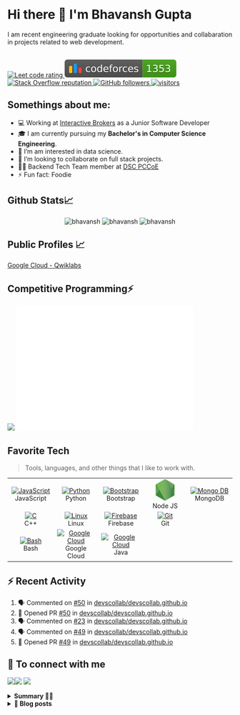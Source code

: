 # Hi there 👋 I'm Bhavansh Gupta

I am recent engineering graduate looking for opportunities and collabaration in projects related to web development.
<br/>
<br/>
<p align="left">
  <a href="https://leetcode.com/bhavansh_11/">
    <img src="https://cp-logo.vercel.app/leetcode/bhavansh_11/" alt="Leet code rating" />
  </a>
  <a href="https://codeforces.com/profile/bhavansh_11">
    <img src="https://raw.githubusercontent.com/bhavansh/cf-stats/main/output/rating.svg" alt="Codeforces rating" />
  </a>
  <a href="https://stackoverflow.com/users/13806440/bhavansh-gupta">
    <img alt="Stack Overflow reputation" src="https://img.shields.io/stackexchange/stackoverflow/r/13806440?color=orange&label=reputation&logo=stackoverflow">
  </a>
  <a href="https://github.com/bhavansh?tab=followers">
    <img alt="GitHub followers" src="https://img.shields.io/github/followers/bhavansh?color=green&logo=github">
  </a>
  <a href="https://github.com/bhavansh/">
    <img src="https://komarev.com/ghpvc/?username=bhavansh" alt="visitors" />
  </a>

</p>

## Somethings about me:

-   💻 Working at <a href="https://www.interactivebrokers.com/en/home.php">Interactive Brokers</a> as a Junior Software Developer
-   🎓 I am currently pursuing my **Bachelor's in Computer Science Engineering**.
-   🌱 I’m am interested in data science.
-   🤝 I’m looking to collaborate on full stack projects.
-   🦸‍♂️ Backend Tech Team member at [DSC PCCoE](https://github.com/dscpccoe)
-   ⚡ Fun fact: Foodie

## Github Stats📈

<p align="center">
<img width="30%" src="https://github-readme-stats.vercel.app/api?username=bhavansh&show_icons=true&theme=dark&locale=en&hide_border=true" alt="bhavansh" />
<img width="32%" src="https://github-readme-streak-stats.herokuapp.com/?user=bhavansh&theme=highcontrast&hide_border=true" alt="bhavansh" />
<img width="23%" src="https://github-readme-stats.vercel.app/api/top-langs?username=bhavansh&show_icons=true&theme=dark&locale=en&layout=compact&hide_border=true" alt="bhavansh" /> 
</p>

## Public Profiles 📈
[Google Cloud - Qwiklabs](https://www.cloudskillsboost.google/public_profiles/4f0e7579-d84b-45f3-9852-8b4263f9cfbf)

## Competitive Programming⚡
<p float="left">
<img height="273em" src="https://leetcard.jacoblin.cool/bhavansh_11?theme=light&font=Karma&ext=contest" />
<img height="280em" src="https://raw.githubusercontent.com/bhavansh/cf-stats/main/output/light_card.svg" />
</p>

<h2 align="left" id="bhavansh">Favorite Tech</h2>

> Tools, languages, and other things that I like to work with.

<table align="center">
  <tr>
    <td align="center" width="96">
      <a href="#bhavansh">
        <img src="https://upload.wikimedia.org/wikipedia/commons/thumb/9/99/Unofficial_JavaScript_logo_2.svg/1024px-Unofficial_JavaScript_logo_2.svg.png" width="48" height="48" alt="JavaScript" />
      </a>
      <br>JavaScript
    </td>
    <td align="center" width="96">
      <a href="#bhavansh">
        <img src="https://upload.wikimedia.org/wikipedia/commons/thumb/c/c3/Python-logo-notext.svg/1200px-Python-logo-notext.svg.png" width="48" height="48" alt="Python" />
      </a>
      <br>Python
    </td>
    <!-- <td align="center" width="96">
      <a href="#bhavansh">
        <img src="https://cdn.worldvectorlogo.com/logos/django.svg" width="48" height="48" alt="Django" />
      </a>
      <br>Django
    </td>
    <td align="center" width="96">
      <a href="#bhavansh">
        <img src="https://i.ibb.co/jDGr3z0/azure-removebg-preview.png" width="48" height="48" alt="Azure" />
      </a>
      <br>Azure
    </td>
    <td align="center" width="96">
      <a href="#bhavansh">
        <img src="https://upload.wikimedia.org/wikipedia/commons/thumb/4/4c/Typescript_logo_2020.svg/1200px-Typescript_logo_2020.svg.png" width="48" height="48" alt="TypeScript" />
      </a>
      <br>TypeScript
    </td>
    <td align="center" width="96">
      <a href="#bhavansh">
        <img src="https://brandlogos.net/wp-content/uploads/2020/09/react-logo.png" width="48" height="48" alt="React" />
      </a>
      <br>React JS
    </td> -->
    <td align="center" width="96">
      <a href="#bhavansh">
        <img src="https://cdn.worldvectorlogo.com/logos/bootstrap-4.svg" width="48" height="48" alt="Bootstrap" />
      </a>
      <br>Bootstrap
    </td>
    <td align="center" width="96">
      <a href="#bhavansh">
        <img src="https://raw.githubusercontent.com/github/explore/80688e429a7d4ef2fca1e82350fe8e3517d3494d/topics/nodejs/nodejs.png" width="48" height="48" alt="Node JS" />
      </a>
      <br>Node JS
    </td>
     <td align="center" width="96"> 
      <a href="#bhavansh" >
        <img src="https://i.ibb.co/QXHcMvM/58481021cef1014c0b5e494b.png" width="48" height="48" alt="Mongo DB" />
      </a>
      <br>MongoDB
    </td>
  </tr>
  
  <tr>
    <td align="center" width="96"> 
      <a href="#bhavansh" >
        <img src="https://brandeps.com/logo-download/C/C++-logo-vector-01.svg" width="48" height="48" alt="C" />
      </a>
      <br>C++
    </td>
    <td align="center" width="96">
      <a href="#bhavansh" >
        <img src="https://camo.githubusercontent.com/d7574156c7a1844d3c2907bae0e76254cca759290c08e08a6ef2bd7543c8c0ca/68747470733a2f2f692e6962622e636f2f737331374b47302f63376238313133323437666563643833626439623565643562643366333464352d72656d6f766562672d707265766965772e706e67" width="48" height="48" alt="Linux" />
      </a>
      <br>Linux
    </td>
    <!-- <td align="center"  width="96">
      <a href="#bhavansh">
        <img src="https://static.cdnlogo.com/logos/g/42/gatsby.svg" width="48" height="48" alt="Gatsby" />
      </a>
      <br>Gatsby
    </td>
    <td align="center"  width="96">
      <a href="#bhavansh">
        <img src="https://upload.wikimedia.org/wikipedia/commons/thumb/9/91/Electron_Software_Framework_Logo.svg/1024px-Electron_Software_Framework_Logo.svg.png" width="48" height="48" alt="Electron" />
      </a>
      <br>Electron
    </td> -->
    <td align="center" width="96">
      <a href="#bhavansh">
        <img src="https://4.bp.blogspot.com/-rtNRVM3aIvI/XJX_U07Z-II/AAAAAAAAJXY/YpdOo490FTgdKOxM4qDG-2-EzcNFAWkKACK4BGAYYCw/s1600/logo%2Bfirebase%2Bicon.png" width="48" height="48" alt="Firebase" />
      </a>
      <br>Firebase
    </td>
    <!-- <td align="center"  width="96">
      <a href="#bhavansh">
        <img src="https://upload.wikimedia.org/wikipedia/commons/thumb/9/98/WordPress_blue_logo.svg/480px-WordPress_blue_logo.svg.png" width="48" height="48" alt="WordPress" />
      </a>
      <br>WordPress
    </td>
    <td align="center" width="96">
      <a href="#bhavansh" >
        <img src="https://upload.wikimedia.org/wikipedia/commons/thumb/1/17/GraphQL_Logo.svg/2048px-GraphQL_Logo.svg.png" width="48" height="48" alt="GraphQL" />
      </a>
      <br>GraphQL
    </td> -->
    <td align="center" width="96">
      <a href="#bhavansh" >
        <img src="https://upload.wikimedia.org/wikipedia/commons/thumb/3/3f/Git_icon.svg/1200px-Git_icon.svg.png" width="48" height="48" alt="Git" />
      </a>
      <br>Git
    </td>
    <!-- <td align="center" width="96">
      <a href="#bhavansh" >
        <img src="https://i.ibb.co/LzmYpDX/146-1466902-php-logo-png-transparent-php-logo-png-png-removebg-preview.png" width="48" height="48" alt="PHP" />
      </a>
      <br>PHP
    </td> -->
  </tr>
   <tr>
    <!-- <td align="center" width="96">
      <a href="#bhavansh">
        <img src="https://upload.wikimedia.org/wikipedia/commons/thumb/d/d5/Tailwind_CSS_Logo.svg/2048px-Tailwind_CSS_Logo.svg.png" width="48" height="48" alt="TailWind" />
      </a>
      <br>TailWind
    </td> -->
    <td align="center" width="96">
      <a href="#bhavansh">
        <img src="https://bashlogo.com/img/symbol/png/full_colored_dark.png" width="48" height="48" alt="Bash" />
      </a>
      <br>Bash
    </td>
    <!-- <td align="center" width="96">
      <a href="#bhavansh">
        <img src="https://upload.wikimedia.org/wikipedia/commons/3/33/Figma-logo.svg" width="45" height="45" alt="Figma" />
      </a>
      <br>Figma
    </td>
    <td align="center" width="96">
      <a href="#bhavansh">
        <img src="https://upload.wikimedia.org/wikipedia/commons/thumb/2/2d/Tensorflow_logo.svg/1200px-Tensorflow_logo.svg.png" width="48" height="48" alt="Tensorflow" />
      </a>
      <br>Tensorflow
    </td>
    <td align="center" width="96">
      <a href="#bhavansh">
        <img src="https://media.zeemly.com/zeemly/product/material-ui.png" width="48" height="48" alt="Material UI" />
      </a>
      <br>Material ui
    </td>
    <td align="center" width="96">
      <a href="#bhavansh">
        <img src="https://cdn.icon-icons.com/icons2/2107/PNG/512/file_type_solidity_icon_130156.png" width="48" height="48" alt="Solidity" />
      </a>
      <br>Solidity
    </td>
     <td align="center" width="96"> 
      <a href="#bhavansh" >
        <img src="https://cdn.worldvectorlogo.com/logos/redux.svg" width="48" height="48" alt="Redux" />
      </a>
      <br>Redux
    </td>
          <td align="center" width="96"> 
      <a href="#bhavansh" >
        <img src="https://raw.githubusercontent.com/samfromaway/samfromaway/master/.github/images/nextjs.png" width="48" height="48" alt="Next JS" />
      </a>
      <br>Next JS
    </td> -->
    <td align="center" width="96"> 
      <a href="#bhavansh" >
        <img src="https://brandeps.com/logo-download/G/Google-Cloud-logo-vector-01.svg" width="48" height="48" alt="Google Cloud" />
      </a>
      <br>Google Cloud
    </td>
        <td align="center" width="96"> 
      <a href="#bhavansh" >
        <img src="https://brandeps.com/logo-download/J/Java-logo-vector-01.svg" width="48" height="48" alt="Google Cloud" />
      </a>
      <br>Java
    </td>
  </tr>
    
</table>

## ⚡ Recent Activity

<!--START_SECTION:activity-->

1. 🗣 Commented on [#50](https://github.com/devscollab/devscollab.github.io/issues/50) in [devscollab/devscollab.github.io](https://github.com/devscollab/devscollab.github.io)
2. 💪 Opened PR [#50](https://github.com/devscollab/devscollab.github.io/pull/50) in [devscollab/devscollab.github.io](https://github.com/devscollab/devscollab.github.io)
3. 🗣 Commented on [#23](https://github.com/devscollab/devscollab.github.io/issues/23) in [devscollab/devscollab.github.io](https://github.com/devscollab/devscollab.github.io)
4. 🗣 Commented on [#49](https://github.com/devscollab/devscollab.github.io/issues/49) in [devscollab/devscollab.github.io](https://github.com/devscollab/devscollab.github.io)
5. 💪 Opened PR [#49](https://github.com/devscollab/devscollab.github.io/pull/49) in [devscollab/devscollab.github.io](https://github.com/devscollab/devscollab.github.io)
 <!--END_SECTION:activity-->

## 🤝 To connect with me

<p>

[<img src ="https://img.shields.io/badge/portfolio-%23.svg?&style=for-the-badge&logo=&logoColor=white%22">](https://bhavansh.github.io/)[<img src="https://img.shields.io/badge/medium-%2312100E.svg?&style=for-the-badge&logo=medium&logoColor=white" />](https://medium.com/@bhavanshmgupta) [<img src="https://img.shields.io/badge/linkedin-%230077B5.svg?&style=for-the-badge&logo=linkedin&logoColor=white" />](https://www.linkedin.com/in/bhavanshgupta/)

</p>

<details>
 <summary><b>Summary 👨‍💻</b></summary>
<br>
    
![Metrics](https://metrics.lecoq.io/bhavansh?template=classic&activity=1&followup=1&languages=1&lines=1&people=1&activity.limit=5&activity.days=14&activity.filter=all&activity.visibility=all&activity.timestamps=false&languages.colors=github&languages.threshold=0%25&people.limit=28&people.size=28&people.types=followers%2C%20following&people.identicons=false&people.shuffle=false&config.timezone=Asia%2FCalcutta&config.twemoji=true)
    
</details>

<details>
<summary>📖<b> Blog posts </b></summary>

<!-- BLOG-POST-LIST:START -->

-   [People and Economy Post Covid-19](https://medium.com/@bhavansh/people-and-economy-post-covid-19-1bf425be8317?source=rss-20d5606e644------2)
<!-- BLOG-POST-LIST:END -->

## </details>
